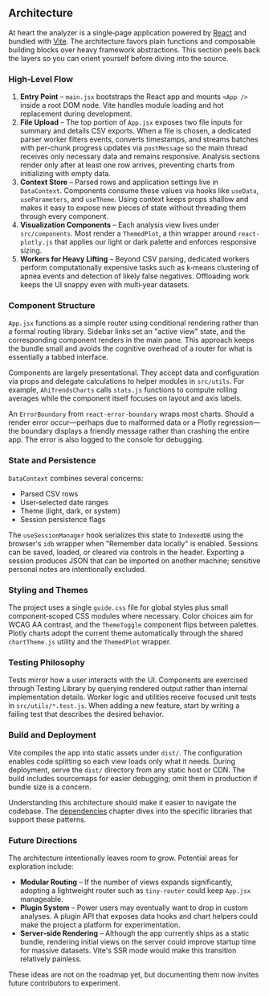 ## Architecture

At heart the analyzer is a single‑page application powered by [React](https://react.dev/) and bundled with
[Vite](https://vitejs.dev/). The architecture favors plain functions and composable building blocks over heavy
framework abstractions. This section peels back the layers so you can orient yourself before diving into the source.

### High‑Level Flow

1. **Entry Point** – `main.jsx` bootstraps the React app and mounts `<App />` inside a root DOM node. Vite handles module
   loading and hot replacement during development.
2. **File Upload** – The top portion of `App.jsx` exposes two file inputs for summary and details CSV exports. When a
   file is chosen, a dedicated parser worker filters events, converts timestamps, and streams batches with per-chunk
   progress updates via `postMessage` so the main thread receives only necessary data and remains responsive. Analysis
   sections render only after at least one row arrives, preventing charts from initializing with empty data.
3. **Context Store** – Parsed rows and application settings live in `DataContext`. Components consume these values via
   hooks like `useData`, `useParameters`, and `useTheme`. Using context keeps props shallow and makes it easy to expose
   new pieces of state without threading them through every component.
4. **Visualization Components** – Each analysis view lives under `src/components`. Most render a `ThemedPlot`, a thin
   wrapper around `react-plotly.js` that applies our light or dark palette and enforces responsive sizing.
5. **Workers for Heavy Lifting** – Beyond CSV parsing, dedicated workers perform computationally expensive tasks such as
   k‑means clustering of apnea events and detection of likely false negatives. Offloading work keeps the UI snappy even
   with multi‑year datasets.

### Component Structure

`App.jsx` functions as a simple router using conditional rendering rather than a formal routing library. Sidebar links
set an "active view" state, and the corresponding component renders in the main pane. This approach keeps the bundle
small and avoids the cognitive overhead of a router for what is essentially a tabbed interface.

Components are largely presentational. They accept data and configuration via props and delegate calculations to helper
modules in `src/utils`. For example, `AhiTrendsCharts` calls `stats.js` functions to compute rolling averages while the
component itself focuses on layout and axis labels.

An `ErrorBoundary` from `react-error-boundary` wraps most charts. Should a render error occur—perhaps due to malformed
data or a Plotly regression—the boundary displays a friendly message rather than crashing the entire app. The error is
also logged to the console for debugging.

### State and Persistence

`DataContext` combines several concerns:

- Parsed CSV rows
- User‑selected date ranges
- Theme (light, dark, or system)
- Session persistence flags

The `useSessionManager` hook serializes this state to `IndexedDB` using the browser's `idb` wrapper when "Remember data
locally" is enabled. Sessions can be saved, loaded, or cleared via controls in the header. Exporting a session produces
JSON that can be imported on another machine; sensitive personal notes are intentionally excluded.

### Styling and Themes

The project uses a single `guide.css` file for global styles plus small component‑scoped CSS modules where necessary.
Color choices aim for WCAG AA contrast, and the `ThemeToggle` component flips between palettes. Plotly charts adopt the
current theme automatically through the shared `chartTheme.js` utility and the `ThemedPlot` wrapper.

### Testing Philosophy

Tests mirror how a user interacts with the UI. Components are exercised through Testing Library by querying rendered
output rather than internal implementation details. Worker logic and utilities receive focused unit tests in
`src/utils/*.test.js`. When adding a new feature, start by writing a failing test that describes the desired behavior.

### Build and Deployment

Vite compiles the app into static assets under `dist/`. The configuration enables code splitting so each view loads only
what it needs. During deployment, serve the `dist/` directory from any static host or CDN. The build includes sourcemaps
for easier debugging; omit them in production if bundle size is a concern.

Understanding this architecture should make it easier to navigate the codebase. The [dependencies](dependencies.md)
chapter dives into the specific libraries that support these patterns.

### Future Directions

The architecture intentionally leaves room to grow. Potential areas for exploration include:

- **Modular Routing** – If the number of views expands significantly, adopting a lightweight router such as `tiny-router`
  could keep `App.jsx` manageable.
- **Plugin System** – Power users may eventually want to drop in custom analyses. A plugin API that exposes data hooks
  and chart helpers could make the project a platform for experimentation.
- **Server‑side Rendering** – Although the app currently ships as a static bundle, rendering initial views on the server
  could improve startup time for massive datasets. Vite's SSR mode would make this transition relatively painless.

These ideas are not on the roadmap yet, but documenting them now invites future contributors to experiment.
